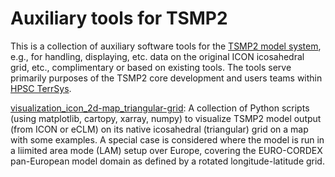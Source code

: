 # Auxiliary tools for TSMP2

This is a collection of auxiliary software tools for the [TSMP2 model system](https://github.com/HPSCTerrSys/TSMP2), e.g., for handling, displaying, etc. data on the original ICON icosahedral grid, etc., complimentary or based on existing tools. The tools serve primarily purposes of the TSMP2 core development and users teams within [HPSC TerrSys](https://github.com/HPSCTerrSys).

[visualization_icon_2d-map_triangular-grid](visualization_icon_2d-map_triangular-grid/): A collection of Python scripts (using matplotlib, cartopy, xarray, numpy) to visualize TSMP2 model output (from ICON or eCLM) on its native icosahedral (triangular) grid on a map with some examples. A special case is considered where the model is run in a liimited area mode (LAM) setup over Europe, covering the EURO-CORDEX pan-European model domain as defined by a rotated longitude-latitude grid.